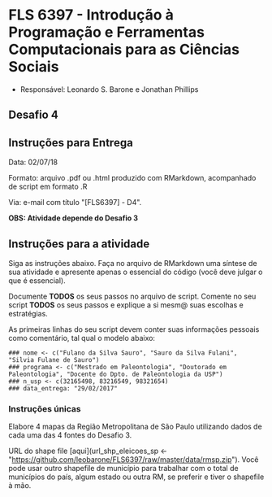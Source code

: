#  FLS 6397 - Introdução à Programação e Ferramentas Computacionais para as Ciências Sociais

- Responsável: Leonardo S. Barone e Jonathan Phillips

## Desafio 4

## Instruções para Entrega

Data: 02/07/18

Formato: arquivo .pdf ou .html produzido com RMarkdown, acompanhado de script em formato .R

Via: e-mail com título "[FLS6397] - D4".

__OBS: Atividade depende do Desafio 3__

## Instruções para a atividade

Siga as instruções abaixo. Faça no arquivo de RMarkdown uma síntese de sua atividade e apresente apenas o essencial do código (você deve julgar o que é essencial).

Documente __TODOS__ os seus passos no arquivo de script. Comente no seu script __TODOS__ os seus passos e explique a si mesm@ suas escolhas e estratégias.

As primeiras linhas do seu script devem conter suas informações pessoais como comentário, tal qual o modelo abaixo:

```{r}
### nome <- c("Fulano da Silva Sauro", "Sauro da Silva Fulani", "Silvia Fulane de Sauro")
### programa <- c("Mestrado em Paleontologia", "Doutorado em Paleontologia", "Docente do Dpto. de Paleontologia da USP")
### n_usp <- c(32165498, 83216549, 98321654)
### data_entrega: "29/02/2017"
```

### Instruções únicas

Elabore 4 mapas da Região Metropolitana de São Paulo utilizando dados de cada uma das 4 fontes do Desafio 3.

URL do shape file [aqui](url_shp_eleicoes_sp <- "https://github.com/leobarone/FLS6397/raw/master/data/rmsp.zip"). Você pode usar outro shapefile de município para trabalhar com o total de municípios do país, algum estado ou outra RM, se preferir e tiver o shapefile à mão.